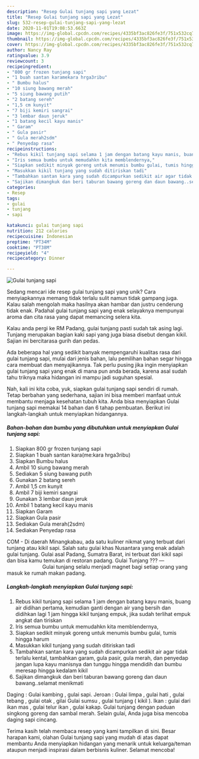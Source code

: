 ```yaml
---
description: "Resep Gulai tunjang sapi yang Lezat"
title: "Resep Gulai tunjang sapi yang Lezat"
slug: 532-resep-gulai-tunjang-sapi-yang-lezat
date: 2020-11-01T19:08:53.663Z
image: https://img-global.cpcdn.com/recipes/4335bf3ac826fe3f/751x532cq70/gulai-tunjang-sapi-foto-resep-utama.jpg
thumbnail: https://img-global.cpcdn.com/recipes/4335bf3ac826fe3f/751x532cq70/gulai-tunjang-sapi-foto-resep-utama.jpg
cover: https://img-global.cpcdn.com/recipes/4335bf3ac826fe3f/751x532cq70/gulai-tunjang-sapi-foto-resep-utama.jpg
author: Nancy Ray
ratingvalue: 3.9
reviewcount: 3
recipeingredient:
- "800 gr frozen tunjang sapi"
- "1 buah santan karamekara hrga3ribu"
- " Bumbu halus"
- "10 siung bawang merah"
- "5 siung bawang putih"
- "2 batang sereh"
- "1,5 cm kunyit"
- "7 biji kemiri sangrai"
- "3 lembar daun jeruk"
- "1 batang kecil kayu manis"
- " Garam"
- " Gula pasir"
- " Gula merah2sdm"
- " Penyedap rasa"
recipeinstructions:
- "Rebus kikil tunjang sapi selama 1 jam dengan batang kayu manis, buang air didihan pertama, kemudian ganti dengan air yang bersih dan didihkan lagi 1 jam hingga kikil tunjang empuk, jika sudah terlihat empuk angkat dan tiriskan"
- "Iris semua bumbu untuk memudahkn kita memblendernya,"
- "Siapkan sedikit minyak goreng untuk menumis bumbu gulai, tumis hingga harum"
- "Masukkan kikil tunjang yang sudah ditiriskan tadi"
- "Tambahkan santan kara yang sudah dicampurkan sedikit air agar tidak terlalu kental, tambahkan garam, gula pasir, gula merah, dan penyedap jangan lupa kayu manisnya dan tunggu hingga mendidih dan bumbu meresap hingga kedalam kikil"
- "Sajikan dimangkuk dan beri taburan bawang goreng dan daun bawang..selamat menikmati"
categories:
- Resep
tags:
- gulai
- tunjang
- sapi

katakunci: gulai tunjang sapi 
nutrition: 212 calories
recipecuisine: Indonesian
preptime: "PT34M"
cooktime: "PT38M"
recipeyield: "4"
recipecategory: Dinner

---
```



![Gulai tunjang sapi](https://img-global.cpcdn.com/recipes/4335bf3ac826fe3f/751x532cq70/gulai-tunjang-sapi-foto-resep-utama.jpg)

Sedang mencari ide resep gulai tunjang sapi yang unik? Cara menyiapkannya memang tidak terlalu sulit namun tidak gampang juga. Kalau salah mengolah maka hasilnya akan hambar dan justru cenderung tidak enak. Padahal gulai tunjang sapi yang enak selayaknya mempunyai aroma dan cita rasa yang dapat memancing selera kita.

Kalau anda pergi ke RM Padang, gulai tunjang pasti sudah tak asing lagi. Tunjang merupakan bagian kaki sapi yang juga biasa disebut dengan kikil. Sajian ini bercitarasa gurih dan pedas.

Ada beberapa hal yang sedikit banyak mempengaruhi kualitas rasa dari gulai tunjang sapi, mulai dari jenis bahan, lalu pemilihan bahan segar hingga cara membuat dan menyajikannya. Tak perlu pusing jika ingin menyiapkan gulai tunjang sapi yang enak di mana pun anda berada, karena asal sudah tahu triknya maka hidangan ini mampu jadi suguhan spesial.


Nah, kali ini kita coba, yuk, siapkan gulai tunjang sapi sendiri di rumah. Tetap berbahan yang sederhana, sajian ini bisa memberi manfaat untuk membantu menjaga kesehatan tubuh kita. Anda bisa menyiapkan Gulai tunjang sapi memakai 14 bahan dan 6 tahap pembuatan. Berikut ini langkah-langkah untuk menyiapkan hidangannya.

<!--inarticleads1-->

##### Bahan-bahan dan bumbu yang dibutuhkan untuk menyiapkan Gulai tunjang sapi:

1. Siapkan 800 gr frozen tunjang sapi
1. Siapkan 1 buah santan kara(me:kara hrga3ribu)
1. Siapkan  Bumbu halus
1. Ambil 10 siung bawang merah
1. Sediakan 5 siung bawang putih
1. Gunakan 2 batang sereh
1. Ambil 1,5 cm kunyit
1. Ambil 7 biji kemiri sangrai
1. Gunakan 3 lembar daun jeruk
1. Ambil 1 batang kecil kayu manis
1. Siapkan  Garam
1. Siapkan  Gula pasir
1. Sediakan  Gula merah(2sdm)
1. Sediakan  Penyedap rasa


COM - Di daerah Minangkabau, ada satu kuliner nikmat yang terbuat dari tunjang atau kikil sapi. Salah satu gulai khas Nusantara yang enak adalah gulai tunjang. Gulai asal Padang, Sumatra Barat, ini terbuat dari kikil sapi dan bisa kamu temukan di restoran padang. Gulai Tunjang ???️ —⠀⠀⠀⠀⠀⠀⠀⠀⠀ Gulai tunjang selalu menjadi magnet bagi setiap orang yang masuk ke rumah makan padang. 

<!--inarticleads2-->

##### Langkah-langkah menyiapkan Gulai tunjang sapi:

1. Rebus kikil tunjang sapi selama 1 jam dengan batang kayu manis, buang air didihan pertama, kemudian ganti dengan air yang bersih dan didihkan lagi 1 jam hingga kikil tunjang empuk, jika sudah terlihat empuk angkat dan tiriskan
1. Iris semua bumbu untuk memudahkn kita memblendernya,
1. Siapkan sedikit minyak goreng untuk menumis bumbu gulai, tumis hingga harum
1. Masukkan kikil tunjang yang sudah ditiriskan tadi
1. Tambahkan santan kara yang sudah dicampurkan sedikit air agar tidak terlalu kental, tambahkan garam, gula pasir, gula merah, dan penyedap jangan lupa kayu manisnya dan tunggu hingga mendidih dan bumbu meresap hingga kedalam kikil
1. Sajikan dimangkuk dan beri taburan bawang goreng dan daun bawang..selamat menikmati


Daging : Gulai kambing , gulai sapi. Jeroan : Gulai limpa , gulai hati , gulai tebang , gulai otak , gilai Gulai sumsu , gulai tunjang ( kikil ). Ikan : gulai dari ikan mas , gulai telur ikan , gulai kakap. Gulai tunjang dengan paduan singkong goreng dan sambal merah. Selain gulai, Anda juga bisa mencoba daging sapi cincang. 

Terima kasih telah membaca resep yang kami tampilkan di sini. Besar harapan kami, olahan Gulai tunjang sapi yang mudah di atas dapat membantu Anda menyiapkan hidangan yang menarik untuk keluarga/teman ataupun menjadi inspirasi dalam berbisnis kuliner. Selamat mencoba!
